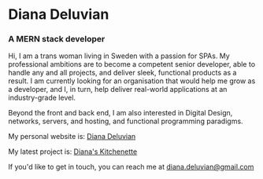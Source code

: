# Diana Deluvian
### A MERN stack developer

Hi, I am a trans woman living in Sweden with a passion for SPAs. My professional ambitions are to become a competent senior developer, able to handle any and
all projects, and deliver sleek, functional products as a result. I am currently looking for an organisation that would help me grow as a developer, and I, in turn,
help deliver real-world applications at an industry-grade level. 

Beyond the front and back end, I am also interested in Digital Design, networks, servers, and hosting, and functional programming paradigms. 

My personal website is: [Diana Deluvian](https://diana-deluvian.com)

My latest project is: [Diana's Kitchenette](https://dianas-kitchenette.com)

If you'd like to get in touch, you can reach me at diana.deluvian@gmail.com 



<!---
Diana-Deluvian/Diana-Deluvian is a ✨ special ✨ repository because its `README.md` (this file) appears on your GitHub profile.
You can click the Preview link to take a look at your changes.
--->
